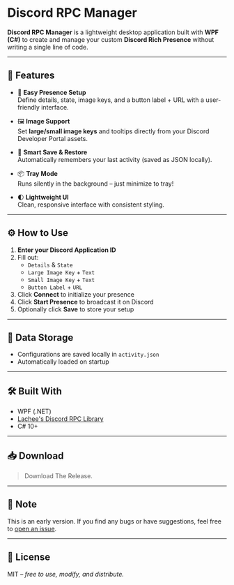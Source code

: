 # Discord RPC Manager

**Discord RPC Manager** is a lightweight desktop application built with **WPF (C#)** to create and manage your custom **Discord Rich Presence** without writing a single line of code.

---

## 🚀 Features

- 🎯 **Easy Presence Setup**  
  Define details, state, image keys, and a button label + URL with a user-friendly interface.

- 🖼️ **Image Support**  
  Set **large/small image keys** and tooltips directly from your Discord Developer Portal assets.

- 🧠 **Smart Save & Restore**  
  Automatically remembers your last activity (saved as JSON locally).

- 📦 **Tray Mode**  
  Runs silently in the background – just minimize to tray!

- 🌓 **Lightweight UI**  
  Clean, responsive interface with consistent styling.

---

## ⚙️ How to Use

1. **Enter your Discord Application ID**
2. Fill out:
   - `Details` & `State`
   - `Large Image Key` + `Text`
   - `Small Image Key` + `Text`
   - `Button Label` + `URL`
3. Click **Connect** to initialize your presence
4. Click **Start Presence** to broadcast it on Discord
5. Optionally click **Save** to store your setup

---

## 💾 Data Storage

- Configurations are saved locally in `activity.json`
- Automatically loaded on startup

---

## 🛠️ Built With

- WPF (.NET)
- [Lachee's Discord RPC Library](https://github.com/Lachee/discord-rpc-csharp)
- C# 10+

---

## 📥 Download

> Download The Release.

---

## 📌 Note

This is an early version. If you find any bugs or have suggestions, feel free to [open an issue](https://github.com/emiryuksel/DiscordRPCManager/issues).

---

## 📜 License

MIT – _free to use, modify, and distribute._
